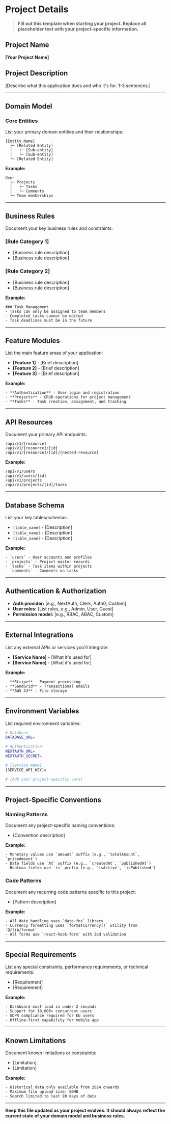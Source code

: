 # Project Details

> **Fill out this template when starting your project. Replace all placeholder text with your project-specific information.**

## Project Name

**[Your Project Name]**

## Project Description

[Describe what this application does and who it's for. 1-3 sentences.]

---

## Domain Model

### Core Entities

List your primary domain entities and their relationships:

```
[Entity Name]
  ├─ [Related Entity]
  │   ├─ [Sub-entity]
  │   └─ [Sub-entity]
  └─ [Related Entity]
```

**Example:**

```
User
  ├─ Projects
  │   ├─ Tasks
  │   └─ Comments
  └─ Team memberships
```

---

## Business Rules

Document your key business rules and constraints:

### [Rule Category 1]

- [Business rule description]
- [Business rule description]

### [Rule Category 2]

- [Business rule description]
- [Business rule description]

**Example:**

```
### Task Management
- Tasks can only be assigned to team members
- Completed tasks cannot be edited
- Task deadlines must be in the future
```

---

## Feature Modules

List the main feature areas of your application:

- **[Feature 1]** - [Brief description]
- **[Feature 2]** - [Brief description]
- **[Feature 3]** - [Brief description]

**Example:**

```
- **Authentication** - User login and registration
- **Projects** - CRUD operations for project management
- **Tasks** - Task creation, assignment, and tracking
```

---

## API Resources

Document your primary API endpoints:

```
/api/v1/[resource]
/api/v1/[resource]/[id]
/api/v1/[resource]/[id]/[nested-resource]
```

**Example:**

```
/api/v1/users
/api/v1/users/[id]
/api/v1/projects
/api/v1/projects/[id]/tasks
```

---

## Database Schema

List your key tables/schemas:

- `[table_name]` - [Description]
- `[table_name]` - [Description]
- `[table_name]` - [Description]

**Example:**

```
- `users` - User accounts and profiles
- `projects` - Project master records
- `tasks` - Task items within projects
- `comments` - Comments on tasks
```

---

## Authentication & Authorization

- **Auth provider:** [e.g., NextAuth, Clerk, Auth0, Custom]
- **User roles:** [List roles, e.g., Admin, User, Guest]
- **Permission model:** [e.g., RBAC, ABAC, Custom]

---

## External Integrations

List any external APIs or services you'll integrate:

- **[Service Name]** - [What it's used for]
- **[Service Name]** - [What it's used for]

**Example:**

```
- **Stripe** - Payment processing
- **SendGrid** - Transactional emails
- **AWS S3** - File storage
```

---

## Environment Variables

List required environment variables:

```bash
# Database
DATABASE_URL=

# Authentication
NEXTAUTH_URL=
NEXTAUTH_SECRET=

# [Service Name]
[SERVICE_API_KEY]=

# [Add your project-specific vars]
```

---

## Project-Specific Conventions

### Naming Patterns

Document any project-specific naming conventions:

- [Convention description]

**Example:**

```
- Monetary values use `amount` suffix (e.g., `totalAmount`, `priceAmount`)
- Date fields use `At` suffix (e.g., `createdAt`, `publishedAt`)
- Boolean fields use `is` prefix (e.g., `isActive`, `isPublished`)
```

### Code Patterns

Document any recurring code patterns specific to this project:

- [Pattern description]

**Example:**

```
- All date handling uses `date-fns` library
- Currency formatting uses `formatCurrency()` utility from `@/lib/format`
- All forms use `react-hook-form` with Zod validation
```

---

## Special Requirements

List any special constraints, performance requirements, or technical requirements:

- [Requirement]
- [Requirement]

**Example:**

```
- Dashboard must load in under 2 seconds
- Support for 10,000+ concurrent users
- GDPR compliance required for EU users
- Offline-first capability for mobile app
```

---

## Known Limitations

Document known limitations or constraints:

- [Limitation]
- [Limitation]

**Example:**

```
- Historical data only available from 2024 onwards
- Maximum file upload size: 50MB
- Search limited to last 90 days of data
```

---

**Keep this file updated as your project evolves. It should always reflect the current state of your domain model and business rules.**
